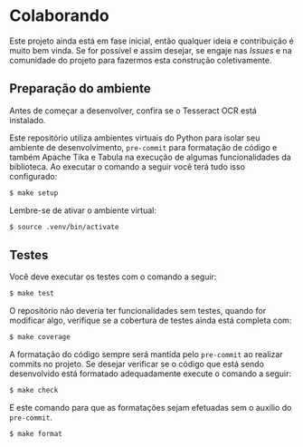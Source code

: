 # Colaborando

Este projeto ainda está em fase inicial, então qualquer ideia e contribuição é
muito bem vinda. Se for possível e assim desejar, se engaje nas *Issues* e na
comunidade do projeto para fazermos esta construção coletivamente.

## Preparação do ambiente

Antes de começar a desenvolver, confira se o Tesseract OCR está instalado.

Este repositório utiliza ambientes virtuais do Python para isolar seu
ambiente de desenvolvimento, `pre-commit` para formatação de código e também
Apache Tika e Tabula na execução de algumas funcionalidades da biblioteca. Ao
executar o comando a seguir você terá tudo isso configurado:

```sh
$ make setup
```

Lembre-se de ativar o ambiente virtual:

```sh
$ source .venv/bin/activate
```

## Testes

Você deve executar os testes com o comando a seguir:

```sh
$ make test
```

O repositório não deveria ter funcionalidades sem testes, quando for modificar
algo, verifique se a cobertura de testes ainda está completa com:

```sh
$ make coverage
```

A formatação do código sempre será mantida pelo `pre-commit` ao realizar
commits no projeto. Se desejar verificar se o código que está sendo
desenvolvido está formatado adequadamente execute o comando a seguir:

```sh
$ make check
```

E este comando para que as formatações sejam efetuadas sem o auxílio do
`pre-commit`.

```sh
$ make format
```
